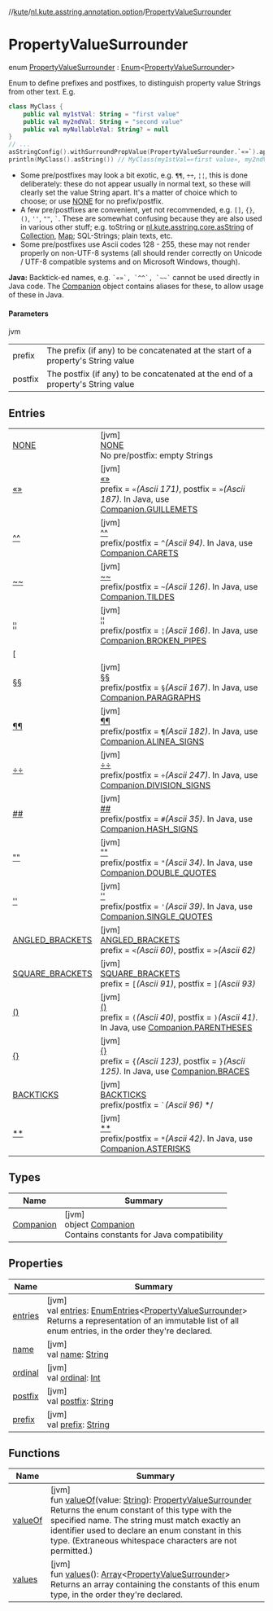 //[kute](../../../index.md)/[nl.kute.asstring.annotation.option](../index.md)/[PropertyValueSurrounder](index.md)

# PropertyValueSurrounder

enum [PropertyValueSurrounder](index.md) : [Enum](https://kotlinlang.org/api/latest/jvm/stdlib/kotlin/-enum/index.html)&lt;[PropertyValueSurrounder](index.md)&gt; 

Enum to define prefixes and postfixes, to distinguish property value Strings from other text. E.g.

```kotlin
class MyClass {
    public val my1stVal: String = "first value"
    public val my2ndVal: String = "second value"
    public val myNullableVal: String? = null
}
// ...
asStringConfig().withSurroundPropValue(PropertyValueSurrounder.`«»`).applyAsDefault()
println(MyClass().asString()) // MyClass(my1stVal=«first value», my2ndVal=«second value», myNullableVal=null)
```

- 
   Some pre/postfixes may look a bit exotic, e.g. `¶¶`, `÷÷`, `¦¦`, this is done deliberately: these do not appear usually in normal text, so these will clearly set the value String apart. It's a matter of choice which to choose; or use [NONE](-n-o-n-e/index.md) for no prefix/postfix.
- 
   A few pre/postfixes are convenient, yet not recommended, e.g. `[]`, `{}`, `()`, `''`, `""`, `` ` ``. These are somewhat confusing because they are also used in various other stuff; e.g. toString or [nl.kute.asstring.core.asString](../../nl.kute.asstring.core/as-string.md) of [Collection](https://kotlinlang.org/api/latest/jvm/stdlib/kotlin.collections/-collection/index.html), [Map](https://kotlinlang.org/api/latest/jvm/stdlib/kotlin.collections/-map/index.html); SQL-Strings; plain texts, etc.
- 
   Some pre/postfixes use Ascii codes 128 - 255, these may not render properly on non-UTF-8 systems (all should render correctly on Unicode / UTF-8 compatible systems and on Microsoft Windows, though).

**Java:** Backtick-ed names, e.g.  `` `«»`, `^^`, `~~` `` cannot be used directly in Java code. The [Companion](-companion/index.md) object contains aliases for these, to allow usage of these in Java.

#### Parameters

jvm

| | |
|---|---|
| prefix | The prefix (if any) to be concatenated at the start of a property's String value |
| postfix | The postfix (if any) to be concatenated at the end of a property's String value |

## Entries

| | |
|---|---|
| [NONE](-n-o-n-e/index.md) | [jvm]<br>[NONE](-n-o-n-e/index.md)<br>No pre/postfix: empty Strings |
| [«»](«»/index.md) | [jvm]<br>[«»](«»/index.md)<br>prefix = `«`*(Ascii 171)*, postfix = `»`*(Ascii 187)*. In Java, use [Companion.GUILLEMETS](-companion/-g-u-i-l-l-e-m-e-t-s.md) |
| [^^](^^/index.md) | [jvm]<br>[^^](^^/index.md)<br>prefix/postfix = `^`*(Ascii 94)*. In Java, use [Companion.CARETS](-companion/-c-a-r-e-t-s.md) |
| [~~](~~/index.md) | [jvm]<br>[~~](~~/index.md)<br>prefix/postfix = `~`*(Ascii 126)*. In Java, use [Companion.TILDES](-companion/-t-i-l-d-e-s.md) |
| [¦¦](¦¦/index.md) | [jvm]<br>[¦¦](¦¦/index.md)<br>prefix/postfix = `¦`*(Ascii 166)*. In Java, use [Companion.BROKEN_PIPES](-companion/-b-r-o-k-e-n_-p-i-p-e-s.md) |
| [||]([124][124]/index.md) | [jvm]<br>[||]([124][124]/index.md)<br>prefix/postfix = `|`*(Ascii 124)*. In Java, use [Companion.PIPES](-companion/-p-i-p-e-s.md) |
| [§§](§§/index.md) | [jvm]<br>[§§](§§/index.md)<br>prefix/postfix = `§`*(Ascii 167)*. In Java, use [Companion.PARAGRAPHS](-companion/-p-a-r-a-g-r-a-p-h-s.md) |
| [¶¶](¶¶/index.md) | [jvm]<br>[¶¶](¶¶/index.md)<br>prefix/postfix = `¶`*(Ascii 182)*. In Java, use [Companion.ALINEA_SIGNS](-companion/-a-l-i-n-e-a_-s-i-g-n-s.md) |
| [÷÷](÷÷/index.md) | [jvm]<br>[÷÷](÷÷/index.md)<br>prefix/postfix = `÷`*(Ascii 247)*. In Java, use [Companion.DIVISION_SIGNS](-companion/-d-i-v-i-s-i-o-n_-s-i-g-n-s.md) |
| [##](##/index.md) | [jvm]<br>[##](##/index.md)<br>prefix/postfix = `#`*(Ascii 35)*. In Java, use [Companion.HASH_SIGNS](-companion/-h-a-s-h_-s-i-g-n-s.md) |
| [&quot;&quot;]([34][34]/index.md) | [jvm]<br>[&quot;&quot;]([34][34]/index.md)<br>prefix/postfix = `"`*(Ascii 34)*. In Java, use [Companion.DOUBLE_QUOTES](-companion/-d-o-u-b-l-e_-q-u-o-t-e-s.md) |
| [''](''/index.md) | [jvm]<br>[''](''/index.md)<br>prefix/postfix = `'`*(Ascii 39)*. In Java, use [Companion.SINGLE_QUOTES](-companion/-s-i-n-g-l-e_-q-u-o-t-e-s.md) |
| [ANGLED_BRACKETS](-a-n-g-l-e-d_-b-r-a-c-k-e-t-s/index.md) | [jvm]<br>[ANGLED_BRACKETS](-a-n-g-l-e-d_-b-r-a-c-k-e-t-s/index.md)<br>prefix = `<`*(Ascii 60)*, postfix = `>`*(Ascii 62)* |
| [SQUARE_BRACKETS](-s-q-u-a-r-e_-b-r-a-c-k-e-t-s/index.md) | [jvm]<br>[SQUARE_BRACKETS](-s-q-u-a-r-e_-b-r-a-c-k-e-t-s/index.md)<br>prefix = `[`*(Ascii 91)*, postfix = `]`*(Ascii 93)* |
| [()](()/index.md) | [jvm]<br>[()](()/index.md)<br>prefix = `(`*(Ascii 40)*, postfix = `)`*(Ascii 41)*. In Java, use [Companion.PARENTHESES](-companion/-p-a-r-e-n-t-h-e-s-e-s.md) |
| [{}]({}/index.md) | [jvm]<br>[{}]({}/index.md)<br>prefix = `{`*(Ascii 123)*, postfix = `}`*(Ascii 125)*. In Java, use [Companion.BRACES](-companion/-b-r-a-c-e-s.md) |
| [BACKTICKS](-b-a-c-k-t-i-c-k-s/index.md) | [jvm]<br>[BACKTICKS](-b-a-c-k-t-i-c-k-s/index.md)<br>prefix/postfix = ``` ` ```*(Ascii 96)* */ |
| [**]([42][42]/index.md) | [jvm]<br>[**]([42][42]/index.md)<br>prefix/postfix = `*`*(Ascii 42)*. In Java, use [Companion.ASTERISKS](-companion/-a-s-t-e-r-i-s-k-s.md) |

## Types

| Name | Summary |
|---|---|
| [Companion](-companion/index.md) | [jvm]<br>object [Companion](-companion/index.md)<br>Contains constants for Java compatibility |

## Properties

| Name | Summary |
|---|---|
| [entries](entries.md) | [jvm]<br>val [entries](entries.md): [EnumEntries](https://kotlinlang.org/api/latest/jvm/stdlib/kotlin.enums/-enum-entries/index.html)&lt;[PropertyValueSurrounder](index.md)&gt;<br>Returns a representation of an immutable list of all enum entries, in the order they're declared. |
| [name](../../nl.kute.hashing/-digest-method/-m-d5/index.md#-372974862%2FProperties%2F-1216412040) | [jvm]<br>val [name](../../nl.kute.hashing/-digest-method/-m-d5/index.md#-372974862%2FProperties%2F-1216412040): [String](https://kotlinlang.org/api/latest/jvm/stdlib/kotlin/-string/index.html) |
| [ordinal](../../nl.kute.hashing/-digest-method/-m-d5/index.md#-739389684%2FProperties%2F-1216412040) | [jvm]<br>val [ordinal](../../nl.kute.hashing/-digest-method/-m-d5/index.md#-739389684%2FProperties%2F-1216412040): [Int](https://kotlinlang.org/api/latest/jvm/stdlib/kotlin/-int/index.html) |
| [postfix](postfix.md) | [jvm]<br>val [postfix](postfix.md): [String](https://kotlinlang.org/api/latest/jvm/stdlib/kotlin/-string/index.html) |
| [prefix](prefix.md) | [jvm]<br>val [prefix](prefix.md): [String](https://kotlinlang.org/api/latest/jvm/stdlib/kotlin/-string/index.html) |

## Functions

| Name | Summary |
|---|---|
| [valueOf](value-of.md) | [jvm]<br>fun [valueOf](value-of.md)(value: [String](https://kotlinlang.org/api/latest/jvm/stdlib/kotlin/-string/index.html)): [PropertyValueSurrounder](index.md)<br>Returns the enum constant of this type with the specified name. The string must match exactly an identifier used to declare an enum constant in this type. (Extraneous whitespace characters are not permitted.) |
| [values](values.md) | [jvm]<br>fun [values](values.md)(): [Array](https://kotlinlang.org/api/latest/jvm/stdlib/kotlin/-array/index.html)&lt;[PropertyValueSurrounder](index.md)&gt;<br>Returns an array containing the constants of this enum type, in the order they're declared. |
